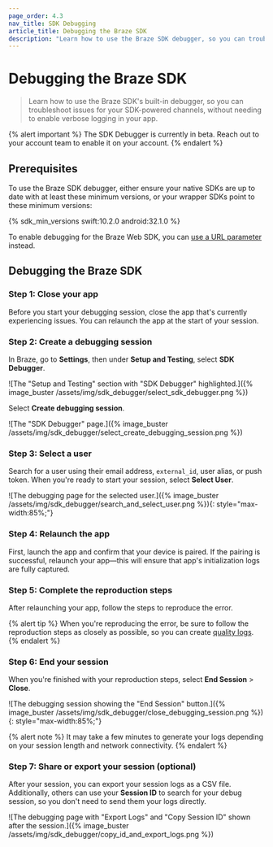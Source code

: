 ```yaml
---
page_order: 4.3
nav_title: SDK Debugging
article_title: Debugging the Braze SDK 
description: "Learn how to use the Braze SDK debugger, so you can troubleshoot issues for your SDK-powered channels, without enabling verbose logging in your app manually."
---
```


# Debugging the Braze SDK

> Learn how to use the Braze SDK's built-in debugger, so you can troubleshoot issues for your SDK-powered channels, without needing to enable verbose logging in your app.

{% alert important %}
The SDK Debugger is currently in beta. Reach out to your account team to enable it on your account. 
{% endalert %}

## Prerequisites

To use the Braze SDK debugger, either ensure your native SDKs are up to date with at least these minimum versions, or your wrapper SDKs point to these minimum versions: 

{% sdk_min_versions swift:10.2.0 android:32.1.0 %}

To enable debugging for the Braze Web SDK, you can [use a URL parameter]({{site.baseurl}}/developer_guide/platform_integration_guides/web/initial_sdk_setup/#logging) instead.

## Debugging the Braze SDK

### Step 1: Close your app

Before you start your debugging session, close the app that's currently experiencing issues. You can relaunch the app at the start of your session.

### Step 2: Create a debugging session

In Braze, go to **Settings**, then under **Setup and Testing**, select **SDK Debugger**.

![The "Setup and Testing" section with "SDK Debugger" highlighted.]({% image_buster /assets/img/sdk_debugger/select_sdk_debugger.png %})

Select **Create debugging session**.

![The "SDK Debugger" page.]({% image_buster /assets/img/sdk_debugger/select_create_debugging_session.png %})

### Step 3: Select a user

Search for a user using their email address, `external_id`, user alias, or push token. When you're ready to start your session, select **Select User**.

![The debugging page for the selected user.]({% image_buster /assets/img/sdk_debugger/search_and_select_user.png %}){: style="max-width:85%;"}

### Step 4: Relaunch the app

First, launch the app and confirm that your device is paired. If the pairing is successful, relaunch your app&#8212;this will ensure that app's initialization logs are fully captured.

### Step 5: Complete the reproduction steps

After relaunching your app, follow the steps to reproduce the error.

{% alert tip %}
When you're reproducing the error, be sure to follow the reproduction steps as closely as possible, so you can create [quality logs](#step-6-export-your-session-logs-optional).
{% endalert %}

### Step 6: End your session

When you're finished with your reproduction steps, select **End Session** > **Close**.

![The debugging session showing the "End Session" button.]({% image_buster /assets/img/sdk_debugger/close_debugging_session.png %}){: style="max-width:85%;"}

{% alert note %}
It may take a few minutes to generate your logs depending on your session length and network connectivity.
{% endalert %}

### Step 7: Share or export your session (optional)

After your session, you can export your session logs as a CSV file. Additionally, others can use your **Session ID** to search for your debug session, so you don't need to send them your logs directly.

![The debugging page with "Export Logs" and "Copy Session ID" shown after the session.]({% image_buster /assets/img/sdk_debugger/copy_id_and_export_logs.png %})

